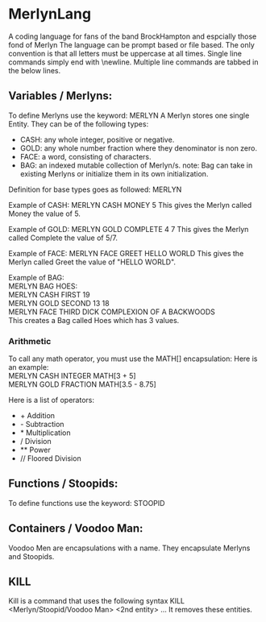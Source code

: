# MerlynLang
A coding language for fans of the band BrockHampton and espcially those fond of Merlyn
The language can be prompt based or file based.
The only convention is that all letters must be uppercase at all times.
Single line commands simply end with \newline.
Multiple line commands are tabbed in the below lines.

## Variables / Merlyns:
To define Merlyns use the keyword: MERLYN
A Merlyn stores one single Entity.
They can be of the following types:
* CASH: any whole integer, positive or negative.
* GOLD: any whole number fraction where they denominator is non zero.
* FACE: a word, consisting of characters.
* BAG: an indexed mutable collection of Merlyn/s.
note: Bag can take in existing Merlyns or initialize them in its own initialization.

Definition for base types goes as followed:
MERLYN <TYPE> <NAME> <VALUE>

Example of CASH:
MERLYN CASH MONEY 5
This gives the Merlyn called Money the value of 5.

Example of GOLD:
MERLYN GOLD COMPLETE 4 7
This gives the Merlyn called Complete the value of 5/7.

Example of FACE:
MERLYN FACE GREET HELLO WORLD
This gives the Merlyn called Greet the value of "HELLO WORLD".

Example of BAG:  
MERLYN BAG HOES:  
    MERLYN CASH FIRST 19  
    MERLYN GOLD SECOND 13 18  
    MERLYN FACE THIRD DICK COMPLEXION OF A BACKWOODS  
This creates a Bag called Hoes which has 3 values.

### Arithmetic
To call any math operator, you must use the MATH[] encapsulation:
Here is an example:  
MERLYN CASH INTEGER MATH[3 + 5]  
MERLYN GOLD FRACTION MATH[3.5 - 8.75]

Here is a list of operators:
* \+ Addition
* \- Subtraction
* \* Multiplication
* / Division
* \** Power
* // Floored Division

## Functions / Stoopids:
To define functions use the keyword: STOOPID

## Containers / Voodoo Man:
Voodoo Men are encapsulations with a name. They encapsulate Merlyns and Stoopids.

## KILL
Kill is a command that uses the following syntax
KILL <Merlyn/Stoopid/Voodoo Man> <2nd entity> ...
It removes these entities.
